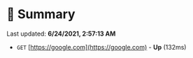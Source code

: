 # 📖 Summary
Last updated: **6/24/2021, 2:57:13 AM**

- `GET` [https://google.com](https://google.com) - **Up** (132ms)
